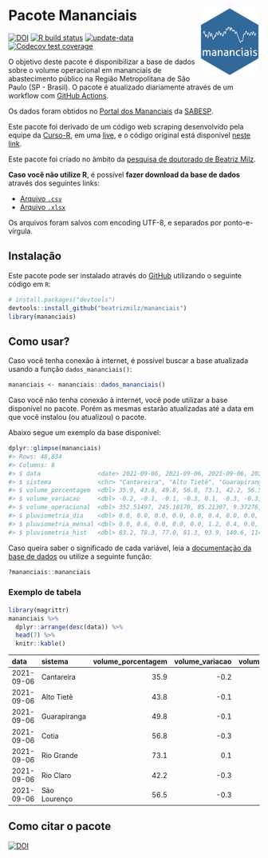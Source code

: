
<!-- README.md is generated from README.Rmd. Please edit that file -->

# Pacote Mananciais <img src="man/figures/hexlogo.png" align="right" width = "120px"/>

<!-- badges: start -->

[![DOI](https://zenodo.org/badge/DOI/10.5281/zenodo.4733056.svg)](https://doi.org/10.5281/zenodo.4733056)
[![R build
status](https://github.com/beatrizmilz/mananciais/workflows/R-CMD-check/badge.svg)](https://github.com/beatrizmilz/mananciais/actions)
[![update-data](https://github.com/beatrizmilz/mananciais/actions/workflows/2-update_data.yaml/badge.svg)](https://github.com/beatrizmilz/mananciais/actions/workflows/2-update_data.yaml)
[![Codecov test
coverage](https://codecov.io/gh/beatrizmilz/mananciais/branch/master/graph/badge.svg)](https://codecov.io/gh/beatrizmilz/mananciais?branch=master)
<!-- badges: end -->

O objetivo deste pacote é disponibilizar a base de dados sobre o volume
operacional em mananciais de abastecimento público na Região
Metropolitana de São Paulo (SP - Brasil). O pacote é atualizado
diariamente através de um workflow com [GitHub
Actions](https://github.com/beatrizmilz/mananciais/actions).

Os dados foram obtidos no [Portal dos
Mananciais](http://mananciais.sabesp.com.br/Situacao) da
[SABESP](http://site.sabesp.com.br/site/Default.aspx).

Este pacote foi derivado de um código web scraping desenvolvido pela
equipe da [Curso-R](https://www.curso-r.com/), em uma
[live](https://youtu.be/jvZIxrMmOcQ), e o código original está
disponível [neste
link](https://github.com/curso-r/lives/blob/master/drafts/20200730_scraper_sabesp.R).

Este pacote foi criado no âmbito da [pesquisa de doutorado de Beatriz
Milz](https://beatrizmilz.github.io/tese/).

**Caso você não utilize R**, é possível **fazer download da base de
dados** através dos seguintes links:

  - [Arquivo
    `.csv`](https://github.com/beatrizmilz/mananciais/raw/master/inst/extdata/mananciais.csv)
  - [Arquivo
    `.xlsx`](https://github.com/beatrizmilz/mananciais/blob/master/inst/extdata/mananciais.xlsx?raw=true)

Os arquivos foram salvos com encoding UTF-8, e separados por
ponto-e-vírgula.

## Instalação

Este pacote pode ser instalado através do [GitHub](https://github.com/)
utilizando o seguinte código em `R`:

``` r
# install.packages("devtools")
devtools::install_github("beatrizmilz/mananciais")
library(mananciais)
```

## Como usar?

Caso você tenha conexão à internet, é possível buscar a base atualizada
usando a função `dados_mananciais()`:

``` r
mananciais <- mananciais::dados_mananciais() 
```

Caso você não tenha conexão à internet, você pode utilizar a base
disponível no pacote. Porém as mesmas estarão atualizadas até a data em
que você instalou (ou atualizou) o pacote.

Abaixo segue um exemplo da base disponível:

``` r
dplyr::glimpse(mananciais)
#> Rows: 48,834
#> Columns: 8
#> $ data                <date> 2021-09-06, 2021-09-06, 2021-09-06, 2021-09-06, 2…
#> $ sistema             <chr> "Cantareira", "Alto Tietê", "Guarapiranga", "Cotia…
#> $ volume_porcentagem  <dbl> 35.9, 43.8, 49.8, 56.8, 73.1, 42.2, 56.5, 36.1, 43…
#> $ volume_variacao     <dbl> -0.2, -0.1, -0.1, -0.3, 0.1, -0.3, -0.3, -0.2, -0.…
#> $ volume_operacional  <dbl> 352.51497, 245.18170, 85.21307, 9.37276, 82.04209,…
#> $ pluviometria_dia    <dbl> 0.0, 0.0, 0.0, 0.0, 0.0, 0.4, 0.0, 0.0, 0.0, 0.0, …
#> $ pluviometria_mensal <dbl> 0.0, 0.6, 0.0, 0.0, 0.0, 1.2, 0.4, 0.0, 0.5, 0.0, …
#> $ pluviometria_hist   <dbl> 83.2, 78.3, 77.0, 81.3, 93.9, 140.6, 114.0, 83.2, …
```

Caso queira saber o significado de cada variável, leia a [documentação
da base de
dados](https://beatrizmilz.github.io/mananciais/reference/mananciais.html)
ou utilize a seguinte função:

``` r
?mananciais::mananciais
```

### Exemplo de tabela

``` r
library(magrittr)
mananciais %>% 
  dplyr::arrange(desc(data)) %>% 
  head(7) %>%
  knitr::kable()
```

| data       | sistema      | volume\_porcentagem | volume\_variacao | volume\_operacional | pluviometria\_dia | pluviometria\_mensal | pluviometria\_hist |
| :--------- | :----------- | ------------------: | ---------------: | ------------------: | ----------------: | -------------------: | -----------------: |
| 2021-09-06 | Cantareira   |                35.9 |            \-0.2 |           352.51497 |               0.0 |                  0.0 |               83.2 |
| 2021-09-06 | Alto Tietê   |                43.8 |            \-0.1 |           245.18170 |               0.0 |                  0.6 |               78.3 |
| 2021-09-06 | Guarapiranga |                49.8 |            \-0.1 |            85.21307 |               0.0 |                  0.0 |               77.0 |
| 2021-09-06 | Cotia        |                56.8 |            \-0.3 |             9.37276 |               0.0 |                  0.0 |               81.3 |
| 2021-09-06 | Rio Grande   |                73.1 |              0.1 |            82.04209 |               0.0 |                  0.0 |               93.9 |
| 2021-09-06 | Rio Claro    |                42.2 |            \-0.3 |             5.76091 |               0.4 |                  1.2 |              140.6 |
| 2021-09-06 | São Lourenço |                56.5 |            \-0.3 |            50.17016 |               0.0 |                  0.4 |              114.0 |

## Como citar o pacote

[![DOI](https://zenodo.org/badge/DOI/10.5281/zenodo.4733056.svg)](https://doi.org/10.5281/zenodo.4733056)
